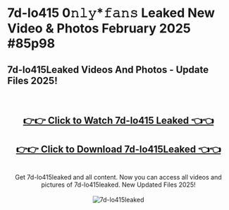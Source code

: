 # 7d-lo415 0𝚗𝚕𝚢*𝚏𝚊𝚗𝚜 Leaked New Video & Photos February 2025 #85p98

<h2>7d-lo415Leaked Videos And Photos - Update Files 2025!</h2>
<br>
<div align="center">
<h2><a href="https://mediaupload.pro?title=7d-lo415&ref=11F" rel="nofollow">👉👉 Click to Watch 7d-lo415 Leaked 👈👈</a></h2>
<h2><a href="https://mediaupload.pro?title=7d-lo415&ref=11F" rel="nofollow">👉👉 Click to Download 7d-lo415Leaked 👈👈</a></h2>
<br>
Get 7d-lo415leaked and all content. Now you can access all videos and pictures of 7d-lo415leaked. New Updated Files 2025!
<br>
<br>
<a href="https://mediaupload.pro?title=7d-lo415&ref=11F" rel="nofollow" data-target="animated-image.originalLink"><img src="https://i.ibb.co/Gkj2r4b/banner.png" alt="7d-lo415leaked" style="max-width: 100%; display: inline-block;" data-target="animated-image.originalImage"></a>
</div>
<br>

